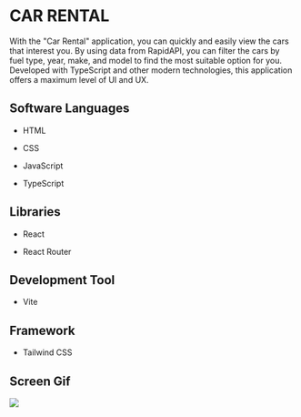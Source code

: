 <h1>CAR RENTAL</h1>

With the "Car Rental" application, you can quickly and easily view the cars that interest you. By using data from RapidAPI, you can filter the cars by fuel type, year, make, and model to find the most suitable option for you.  Developed with TypeScript and other modern technologies, this application offers a maximum level of UI and UX.

<h2> Software Languages </h2>

- HTML

- CSS

- JavaScript

- TypeScript

<h2> Libraries </h2>

- React

- React Router

<h2> Development Tool </h2>

- Vite

<h2> Framework </h2>

- Tailwind CSS


<h2> Screen Gif </h2>

![](car.gif)

